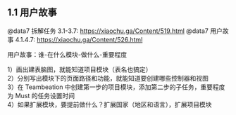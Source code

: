 ## 1.1 用户故事
@data7 拆解任务 3.1-3.7: <https://xiaochu.ga/Content/519.html>
@data7 用户故事 4.1.4.7: <https://xiaochu.ga/Content/526.html>

用户故事：谁-在什么模块-做什么-重要程度

1）画出建表脑图，就能知道项目模块（表名也搞定）    
2）分别写出模块下的页面路径和功能，就能知道要创建哪些控制器和视图   
3）在 Teambeation 中创建第一步的项目模块，添加第二步的子任务，重要程度为 Must 的任务设置时间    
4）如果扩展模块，要提前做什么？扩展国家（地区和语言），扩展项目模块